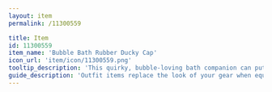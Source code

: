 ```yaml
---
layout: item
permalink: /11300559

title: Item
id: 11300559
item_name: 'Bubble Bath Rubber Ducky Cap'
icon_url: 'item/icon/11300559.png'
tooltip_description: 'This quirky, bubble-loving bath companion can put a smile on anyone''s face.'
guide_description: 'Outfit items replace the look of your gear when equipped.'
---
```

